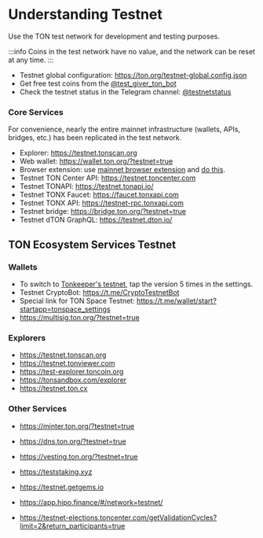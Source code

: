 # Understanding Testnet

Use the TON test network for development and testing purposes.

:::info
Coins in the test network have no value, and the network can be reset at any time.
:::

* Testnet global configuration: https://ton.org/testnet-global.config.json
* Get free test coins from the [@test_giver_ton_bot](https://t.me/testgiver_ton_bot)
* Check the testnet status in the Telegram channel: [@testnetstatus](https://t.me/testnetstatus)

### Core Services

For convenience, nearly the entire mainnet infrastructure (wallets, APIs, bridges, etc.) has been replicated in the test network.

* Explorer: https://testnet.tonscan.org
* Web wallet: https://wallet.ton.org/?testnet=true
* Browser extension: use [mainnet browser extension](https://chrome.google.com/webstore/detail/ton-wallet/nphplpgoakhhjchkkhmiggakijnkhfnd) and [do this](https://github.com/toncenter/ton-wallet#switch-between-mainnettestnet-in-extension).
* Testnet TON Center API: https://testnet.toncenter.com
* Testnet TONAPI: https://testnet.tonapi.io/
* Testnet TONX Faucet: https://faucet.tonxapi.com
* Testnet TONX API:  https://testnet-rpc.tonxapi.com
* Testnet bridge: https://bridge.ton.org/?testnet=true
* Testnet dTON GraphQL: https://testnet.dton.io/

## TON Ecosystem Services Testnet

### Wallets
* To switch to [Tonkeeper's testnet](https://tonkeeper.com/), tap the version 5 times in the settings.
* Testnet CryptoBot: https://t.me/CryptoTestnetBot
* Special link for TON Space Testnet: https://t.me/wallet/start?startapp=tonspace_settings
* https://multisig.ton.org/?testnet=true

### Explorers 

* https://testnet.tonscan.org
* https://testnet.tonviewer.com
* https://test-explorer.toncoin.org
* https://tonsandbox.com/explorer
* https://testnet.ton.cx

### Other Services
* https://minter.ton.org/?testnet=true
* https://dns.ton.org/?testnet=true
* https://vesting.ton.org/?testnet=true

* https://teststaking.xyz
* https://testnet.getgems.io
* https://app.hipo.finance/#/network=testnet/

* https://testnet-elections.toncenter.com/getValidationCycles?limit=2&return_participants=true


